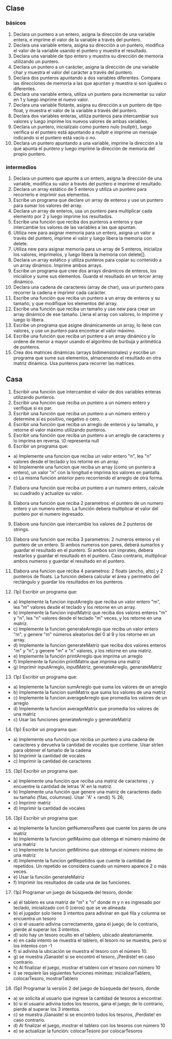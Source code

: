 ## Clase
### básicos
1. Declara un puntero a un entero, asigna la dirección de una variable entera, e imprime el valor de la variable a través del puntero.
2. Declara una variable entera, asigna su dirección a un puntero, modifica el valor de la variable usando el puntero y muestra el resultado.
3. Declara una variable de tipo entero y muestra su dirección de memoria utilizando un puntero.
4. Declara un puntero a un carácter, asigna la dirección de una variable char y muestra el valor del carácter a través del puntero.
5. Declara dos punteros apuntando a dos variables diferentes. Compara las direcciones de memoria a las que apuntan y muestra si son iguales o diferentes.
6. Declara una variable entera, utiliza un puntero para incrementar su valor en 1 y luego imprime el nuevo valor.
7. Declara una variable flotante, asigna su dirección a un puntero de tipo float, y muestra el valor de la variable a través del puntero.
8. Declara dos variables enteras, utiliza punteros para intercambiar sus valores y luego imprime los nuevos valores de ambas variables.
9. Declara un puntero, inicialízalo como puntero nulo (nullptr), luego verifica si el puntero está apuntando a nullptr e imprime un mensaje indicando si el puntero está vacío o no.
10. Declara un puntero apuntando a una variable, imprime la dirección a la que apunta el puntero y luego imprime la dirección de memoria del propio puntero.

### intermedios
1. Declara un puntero que apunte a un entero, asigna la dirección de una variable, modifica su valor a través del puntero e imprime el resultado.
2. Declara un array estático de 5 enteros y utiliza un puntero para recorrerlo e imprimir sus elementos.
3. Escribe un programa que declare un array de enteros y use un puntero para sumar los valores del array.
4. Declara un array de enteros, usa un puntero para multiplicar cada elemento por 2 y luego imprime los resultados.
5. Escribe una función que reciba dos punteros a enteros y que intercambie los valores de las variables a las que apuntan.
6. Utiliza new para asignar memoria para un entero, asigna un valor a través del puntero, imprime el valor y luego libera la memoria con delete.
7. Utiliza new para asignar memoria para un array de 5 enteros, inicializa los valores, imprímelos, y luego libera la memoria con delete[].
8. Declara un array estático y utiliza punteros para copiar su contenido a un array dinámico. Imprime ambos arrays.
9. Escribe un programa que cree dos arrays dinámicos de enteros, los inicialice y sume sus elementos. Guarda el resultado en un tercer array dinámico.
10. Declara una cadena de caracteres (array de char), usa un puntero para recorrer la cadena e imprimir cada carácter.
11. Escribe una función que reciba un puntero a un array de enteros y su tamaño, y que modifique los elementos del array.
12. Escribe una función que reciba un tamaño y use new para crear un array dinámico de ese tamaño. Llena el array con valores, lo imprime y luego lo libera.
13. Escribe un programa que asigne dinámicamente un array, lo llene con valores, y use un puntero para encontrar el valor máximo.
14. Escribe una función que reciba un puntero a un array dinámico y lo ordene de menor a mayor usando el algoritmo de burbuja y aritmética de punteros.
15. Crea dos matrices dinámicas (arrays bidimensionales) y escribe un programa que sume sus elementos, almacenando el resultado en otra matriz dinámica. Usa punteros para recorrer las matrices.

## Casa
01. Escribir una función que intercambie el valor de dos variables enteras utilizando punteros.
02. Escribir una función que reciba un puntero a un número entero y verifique si es par.
03. Escribir una función que reciba un puntero a un número entero y determine si es positivo, negativo o cero.
04. Escribir una función que reciba un arreglo de enteros y su tamaño, y retorne el valor máximo utilizando punteros.
05. Escribir una función que reciba un puntero a un arreglo de caracteres y lo imprima en reversa. \0 representa null
06. Escribir un programa que: 
   - a) Implemente una funcion que reciba un valor entero "n", lea "n" valores desde el teclado y los retorne en un array. 
   - b) Implemente una funcion que reciba un array (como un puntero a entero), un valor "n" con la longitud e imprima los valores en pantalla.
   - c) La misma función anterior pero recorriendo el arreglo de otra forma.

07. Elabora una función que reciba un puntero a un numero entero, calcule su cuadrado y actualize su valor.
08. Elabora una función que reciba 2 parametros: el puntero de un numero entero y un numero entero. La función debera multiplicar el valor del puntero por el numero ingresado.
09. Elabore una función que intercambie los valores de 2 punteros de strings.
10. Elabora una función que reciba 3 parametros: 2 numeros enteros y el puntero de un entero. Si ambos numeros son pares, deberá sumarlos y guardar el resultado en el puntero. Si ambos son imprates, debera restarlos y guardar el resultado en el puntero. Caso contrario, multiplicar ambos numeros y guardar el resultado en el puntero.
11. Elabora una funcion que reciba 4 parametros: 2 floats (ancho, alto) y 2 punteros de floats. La funcion debera calcular el área y perímetro del rectángulo y guardar los resultados en los punteros.

12. (1p) Escribir un programa que: 
   - a) Implemente la funcion inputArreglo que reciba un valor entero "m", lea "m" valores desde el teclado y los retorne en un array.
   - b) Implemente la funcion inputMatriz que reciba dos valores enteros "m" y "n", lea "n" valores desde el teclado "m" veces, y los retorne en una matriz.
   - c) Implemente la funcion generateArreglo que reciba un valor entero "m", y genere "m" números aleatorios del 0 al 9 y los retorne en un array.
   - d) Implemente la funcion generateMatriz que reciba dos valores enteros "m" y "n", y genere "m" x "n" valores, y los retorne en una matriz.
   - e) Implemente la función printArreglo que imprima un arreglo
   - f) Implemente la función printMatrix que imprima una matriz
   - g) Imprimir inputArreglo, inputMatriz, generateArreglo, generateMatriz
13. (1p) Escribir un programa que:
   - a) Implemente la funcion sumArreglo que suma los valores de un arreglo
   - b) Implemente la funcion sumMatrix que suma los valores de una matriz
   - c) Implemente la funcion averageArreglo que promedia los valores de un arreglo
   - d) Implemente la funcion averageMatrix que promedia los valores de una matriz
   - c) Usar las funciones generateArreglo y generateMatriz
14. (1p) Escribir un programa que:
   - a) Implemente una función que reciba un puntero a una cadena de caracteres y devuelva la cantidad de vocales que contiene. Usar strlen para obtener el tamaño de la cadena
   - b) Imprimir la cantidad de vocales
   - c) Imprimir la cantidad de caracteres
15. (3p) Escribir un programa que:
   - a) Implemente una función que reciba una matriz de caracteres , y encuentre la cantidad de letras 'A' en la matriz.
   - b) Implemente una función que genere una matriz de caracteres dado su tamaño (filas, columnas). Usar `'A' + rand() % 26;
   - c) Imprimir matriz
   - d) Imprimir la cantidad de vocales
16. (3p) Escribir un programa que:
   - a) Implemente la funcion getNumerosPares que cuente los pares de una matriz
   - b) Implemente la funcion getMaximo que obtenga el número máximo de una matriz
   - c) Implemente la funcion getMínimo que obtenga el número mínimo de una matriz
   - d) Implemente la funcion getRepetidos que cuente la cantidad de repetidos. Un repetido se considera cuando un número aparece 2 o más veces.
   - e) Usar la función generateMatriz
   - f) Imprimir los resultados de cada una de las funciones.
17. (1p) Programar un juego de búsqueda del tesoro, donde:
   - a) el tablero es una matriz de "m" x "n" donde m y n es ingresado por teclado, inicializado con 0 (ceros) que se ve alineada
   - b) el jugador solo tiene 3 intentos para adivinar en qué fila y columna se encuentra un tesoro
   - c) si el usuario adivina correctamente, gana el juego; de lo contrario, pierde al superar los 3 intentos. 
   - d) solo hay un tesoro oculto en el tablero, ubicado aleatoriamente.
   - e) en cada intento se muestra el tablero, el tesoro no se muestra, pero sí los intentos con -1
   - f) si adivina la ubicación se muestra el tesoro con el número 10.
   - g) se muestra ¡Ganaste! si se encontró el tesoro, ¡Perdiste! en caso contrario.
   - h) Al finalizar el juego, mostrar el tablero con el tesoro con número 10
   - i) se requiere las siguientes funciones mínimas: inicializarTablero, colocarTesoro, mostrarTablero
18. (5p) Programar la versión 2 del juego de búsqueda del tesoro, donde
   - a) se solicita al usuario que ingrese la cantidad de tesoros a encontrar.
   - b) si el usuario adivina todos los tesoros, gana el juego; de lo contrario, pierde al superar los 3 intentos. 
   - c) se muestra ¡Ganaste! si se encontró todos los tesoros, ¡Perdiste! en caso contrario.
   - d) Al finalizar el juego, mostrar el tablero con los tesoros con número 10
   - e) se actualizar la función: colocarTesoro por colocarTesoros

